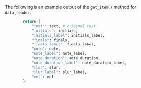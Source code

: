 

The following is an example output of the `get_item()` method for `data_reader`:

```Python
        return {
            "text": text, # original text
            "initials": initials,
            "initials_label": initials_label,
            "finals": finals,
            "finals_label": finals_label,
            "note": note,
            "note_label": note_label,
            "note_duration": note_duration,
            "note_duration_label": note_duration_label,
            "slur": slur,
            "slur_label": slur_label,
            "mel": mel
        }
```